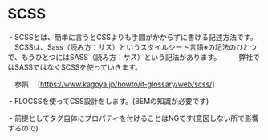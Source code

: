 # SCSS

・SCSSとは、簡単に言うとCSSよりも手間がかからずに書ける記述方法です。
　SCSSは、Sass（読み方：サス）というスタイルシート言語※の記法のひとつで、もうひとつにはSASS（読み方：サス）という記法があります。
　
　弊社ではSASSではなくSCSSを使っていきます。

　参照
　[https://www.kagoya.jp/howto/it-glossary/web/scss/]


・FLOCSSを使ってCSS設計をします。(BEMの知識が必要です)

・前提としてタグ自体にプロパティを付けることはNGです(意図しない所で影響するので)
　
